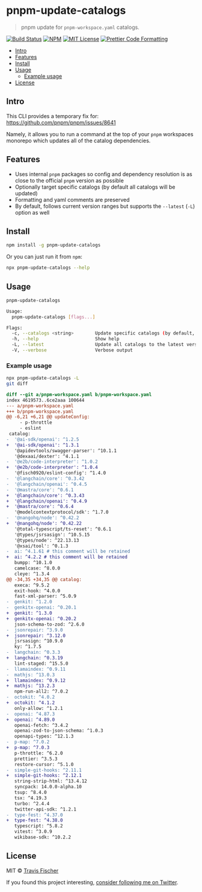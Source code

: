 # pnpm-update-catalogs <!-- omit from toc -->

> pnpm update for `pnpm-workspace.yaml` catalogs.

<p>
  <a href="https://github.com/transitive-bullshit/pnpm-update-catalogs/actions/workflows/main.yml"><img alt="Build Status" src="https://github.com/transitive-bullshit/pnpm-update-catalogs/actions/workflows/main.yml/badge.svg" /></a>
  <a href="https://www.npmjs.com/package/pnpm-update-catalogs"><img alt="NPM" src="https://img.shields.io/npm/v/pnpm-update-catalogs.svg" /></a>
  <a href="https://github.com/transitive-bullshit/pnpm-update-catalogs/blob/main/license"><img alt="MIT License" src="https://img.shields.io/badge/license-MIT-blue" /></a>
  <a href="https://prettier.io"><img alt="Prettier Code Formatting" src="https://img.shields.io/badge/code_style-prettier-brightgreen.svg" /></a>
</p>

- [Intro](#intro)
- [Features](#features)
- [Install](#install)
- [Usage](#usage)
  - [Example usage](#example-usage)
- [License](#license)

## Intro

This CLI provides a temporary fix for: https://github.com/pnpm/pnpm/issues/8641

Namely, it allows you to run a command at the top of your `pnpm` workspaces monorepo which updates all of the catalog dependencies.

## Features

- Uses internal `pnpm` packages so config and dependency resolution is as close to the official `pnpm` version as possible
- Optionally target specific catalogs (by default all catalogs will be updated)
- Formatting and yaml comments are preserved
- By default, follows current version ranges but supports the `--latest` (`-L`) option as well

## Install

```sh
npm install -g pnpm-update-catalogs
```

Or you can just run it from `npm`:

```sh
npx pnpm-update-catalogs --help
```

## Usage

```sh
pnpm-update-catalogs

Usage:
  pnpm-update-catalogs [flags...]

Flags:
  -c, --catalogs <string>        Update specific catalogs (by default, all catalogs will be updated)
  -h, --help                     Show help
  -L, --latest                   Update all catalogs to the latest version
  -V, --verbose                  Verbose output
```

### Example usage

```sh
npx pnpm-update-catalogs -L
git diff
```

```diff
diff --git a/pnpm-workspace.yaml b/pnpm-workspace.yaml
index 4619573..6ce2aaa 100644
--- a/pnpm-workspace.yaml
+++ b/pnpm-workspace.yaml
@@ -6,21 +6,21 @@ updateConfig:
     - p-throttle
     - eslint
 catalog:
-  '@ai-sdk/openai': ^1.2.5
+  '@ai-sdk/openai': ^1.3.1
   '@apidevtools/swagger-parser': ^10.1.1
   '@dexaai/dexter': ^4.1.1
-  '@e2b/code-interpreter': ^1.0.2
+  '@e2b/code-interpreter': ^1.0.4
   '@fisch0920/eslint-config': ^1.4.0
-  '@langchain/core': ^0.3.42
-  '@langchain/openai': ^0.4.5
-  '@mastra/core': ^0.6.1
+  '@langchain/core': ^0.3.43
+  '@langchain/openai': ^0.4.9
+  '@mastra/core': ^0.6.4
   '@modelcontextprotocol/sdk': ^1.7.0
-  '@nangohq/node': ^0.42.2
+  '@nangohq/node': ^0.42.22
   '@total-typescript/ts-reset': ^0.6.1
   '@types/jsrsasign': ^10.5.15
   '@types/node': ^22.13.13
   '@xsai/tool': ^0.1.3
-  ai: ^4.1.61 # this comment will be retained
+  ai: ^4.2.2 # this comment will be retained
   bumpp: ^10.1.0
   camelcase: ^8.0.0
   cleye: ^1.3.4
@@ -34,35 +34,35 @@ catalog:
   execa: ^9.5.2
   exit-hook: ^4.0.0
   fast-xml-parser: ^5.0.9
-  genkit: ^1.2.0
-  genkitx-openai: ^0.20.1
+  genkit: ^1.3.0
+  genkitx-openai: ^0.20.2
   json-schema-to-zod: ^2.6.0
-  jsonrepair: ^3.9.0
+  jsonrepair: ^3.12.0
   jsrsasign: ^10.9.0
   ky: ^1.7.5
-  langchain: ^0.3.3
+  langchain: ^0.3.19
   lint-staged: ^15.5.0
-  llamaindex: ^0.9.11
-  mathjs: ^13.0.3
+  llamaindex: ^0.9.12
+  mathjs: ^13.2.3
   npm-run-all2: ^7.0.2
-  octokit: ^4.0.2
+  octokit: ^4.1.2
   only-allow: ^1.2.1
-  openai: ^4.87.3
+  openai: ^4.89.0
   openai-fetch: ^3.4.2
   openai-zod-to-json-schema: ^1.0.3
   openapi-types: ^12.1.3
-  p-map: ^7.0.2
+  p-map: ^7.0.3
   p-throttle: ^6.2.0
   prettier: ^3.5.3
   restore-cursor: ^5.1.0
-  simple-git-hooks: ^2.11.1
+  simple-git-hooks: ^2.12.1
   string-strip-html: ^13.4.12
   syncpack: 14.0.0-alpha.10
   tsup: ^8.4.0
   tsx: ^4.19.3
   turbo: ^2.4.4
   twitter-api-sdk: ^1.2.1
-  type-fest: ^4.37.0
+  type-fest: ^4.38.0
   typescript: ^5.8.2
   vitest: ^3.0.9
   wikibase-sdk: ^10.2.2
```

## License

MIT © [Travis Fischer](https://x.com/transitive_bs)

If you found this project interesting, [consider following me on Twitter](https://x.com/transitive_bs).
